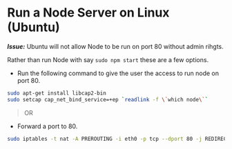 # Run a Node Server on Linux (Ubuntu)

_**Issue:**_ Ubuntu will not allow Node to be run on port 80 without admin rihgts.

Rather than run Node with say `sudo npm start` these are a few options.

- Run the following command to give the user the access to run node on port 80.
```bash
sudo apt-get install libcap2-bin
sudo setcap cap_net_bind_service=+ep `readlink -f \`which node\``
```
> OR

- Forward a port to 80. 
```bash
sudo iptables -t nat -A PREROUTING -i eth0 -p tcp --dport 80 -j REDIRECT --to-port 3000
```